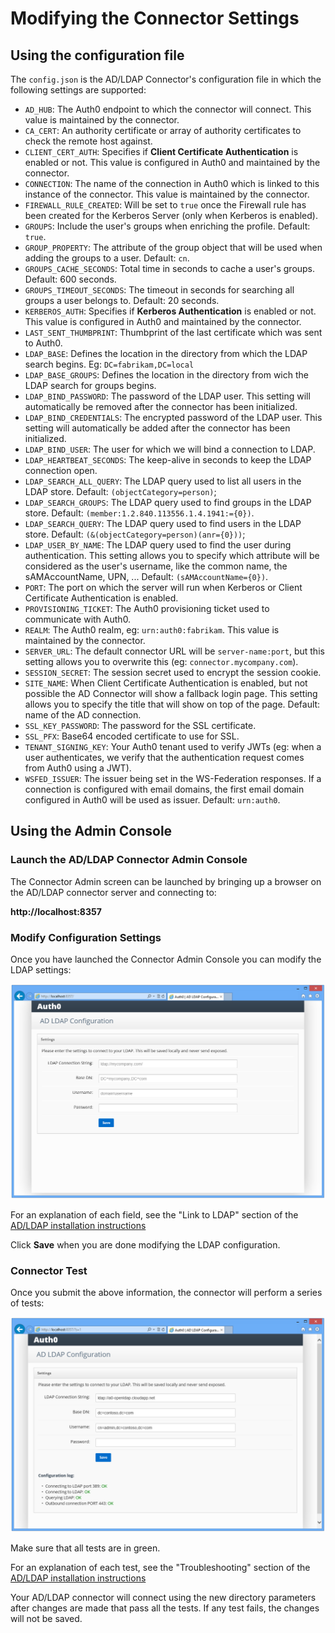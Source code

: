 # Modifying the Connector Settings

## Using the configuration file

The `config.json` is the AD/LDAP Connector's configuration file in which the following settings are supported:

 - `AD_HUB`: The Auth0 endpoint to which the connector will connect. This value is maintained by the connector.
 - `CA_CERT`: An authority certificate or array of authority certificates to check the remote host against.
 - `CLIENT_CERT_AUTH`: Specifies if **Client Certificate Authentication** is enabled or not. This value is configured in Auth0 and maintained by the connector.
 - `CONNECTION`: The name of the connection in Auth0 which is linked to this instance of the connector. This value is maintained by the connector.
 - `FIREWALL_RULE_CREATED`: Will be set to `true` once the Firewall rule has been created for the Kerberos Server (only when Kerberos is enabled).
 - `GROUPS`: Include the user's groups when enriching the profile. Default: `true`.
 - `GROUP_PROPERTY`: The attribute of the group object that will be used when adding the groups to a user. Default: `cn`.
 - `GROUPS_CACHE_SECONDS`: Total time in seconds to cache a user's groups. Default: 600 seconds.
 - `GROUPS_TIMEOUT_SECONDS`: The timeout in seconds for searching all groups a user belongs to. Default: 20 seconds.
 - `KERBEROS_AUTH`: Specifies if **Kerberos Authentication** is enabled or not. This value is configured in Auth0 and maintained by the connector.
 - `LAST_SENT_THUMBPRINT`: Thumbprint of the last certificate which was sent to Auth0.
 - `LDAP_BASE`: Defines the location in the directory from which the LDAP search begins. Eg: `DC=fabrikam,DC=local`
 - `LDAP_BASE_GROUPS`: Defines the location in the directory from wich the LDAP search for groups begins.
 - `LDAP_BIND_PASSWORD`: The password of the LDAP user. This setting will automatically be removed after the connector has been initialized.
 - `LDAP_BIND_CREDENTIALS`: The encrypted password of the LDAP user. This setting will automatically be added after the connector has been initialized.
 - `LDAP_BIND_USER`: The user for which we will bind a connection to LDAP.
 - `LDAP_HEARTBEAT_SECONDS`: The keep-alive in seconds to keep the LDAP connection open.
 - `LDAP_SEARCH_ALL_QUERY`: The LDAP query used to list all users in the LDAP store. Default: `(objectCategory=person)`;
 - `LDAP_SEARCH_GROUPS`: The LDAP query used to find groups in the LDAP store. Default: `(member:1.2.840.113556.1.4.1941:={0})`.
 - `LDAP_SEARCH_QUERY`: The LDAP query used to find users in the LDAP store. Default: `(&(objectCategory=person)(anr={0}))`;
 - `LDAP_USER_BY_NAME`: The LDAP query used to find the user during authentication. This setting allows you to specify which attribute will be considered as the user's username, like the common name, the sAMAccountName, UPN, ... Default: `(sAMAccountName={0})`.
 - `PORT`: The port on which the server will run when Kerberos or Client Certificate Authentication is enabled.
 - `PROVISIONING_TICKET`: The Auth0 provisioning ticket used to communicate with Auth0.
 - `REALM`: The Auth0 realm, eg: `urn:auth0:fabrikam`. This value is maintained by the connector.
 - `SERVER_URL`: The default connector URL will be `server-name:port`, but this setting allows you to overwrite this (eg: `connector.mycompany.com`).
 - `SESSION_SECRET`: The session secret used to encrypt the session cookie.
 - `SITE_NAME`: When Client Certificate Authentication is enabled, but not possible the AD Connector will show a fallback login page. This setting allows you to specify the title that will show on top of the page. Default: name of the AD connection.
 - `SSL_KEY_PASSWORD`: The password for the SSL certificate.
 - `SSL_PFX`: Base64 encoded certificate to use for SSL.
 - `TENANT_SIGNING_KEY`: Your Auth0 tenant used to verify JWTs (eg: when a user authenticates, we verify that the authentication request comes from Auth0 using a JWT).
 - `WSFED_ISSUER`: The issuer being set in the WS-Federation responses. If a connection is configured with email domains, the first email domain configured in Auth0 will be used as issuer. Default: `urn:auth0`.

## Using the Admin Console

### Launch the AD/LDAP Connector Admin Console 

The Connector Admin screen can be launched by bringing up a browser on the AD/LDAP connector server and connecting to: 

__http://localhost:8357__

### Modify Configuration Settings

Once you have launched the Connector Admin Console  you can modify the LDAP settings:

![](../../media/articles/connector/adldap-connector-admin-settings.png)

For an explanation of each field, see the "Link to LDAP" section of the [AD/LDAP installation instructions](@@env.BASE_URL@@/connector/install)

Click **Save** when you are done modifying the LDAP configuration.

### Connector Test 

Once you submit the above information, the connector will perform a series of tests:

![](../../media/articles/connector/adldap-connector-admin-settings-ok.png)

Make sure that all tests are in green.

For an explanation of each test, see the "Troubleshooting" section of the [AD/LDAP installation instructions](@@env.BASE_URL@@/connector/install)

Your AD/LDAP connector will connect using the new directory parameters after changes are made that pass all the tests.  If any test fails, the changes will not be saved.
